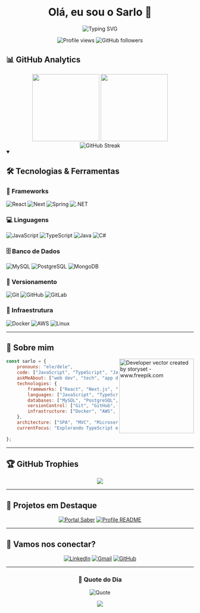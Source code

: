 <h1 align="center">Olá, eu sou o Sarlo 👋</h1>

<p align="center">
  <img src="https://readme-typing-svg.demolab.com?font=Fira+Code&weight=500&size=22&pause=1000&color=2E96F7&center=true&vCenter=true&width=600&lines=Desenvolvedor+Full+Stack;Apaixonado+por+Tecnologia;Sempre+Explorando+Novas+Stacks;Compartilhando+Conhecimento!" alt="Typing SVG" />
</p>

<p align="center">
  <img src="https://komarev.com/ghpvc/?username=msarlo&color=0e75b6&style=flat" alt="Profile views" />
  <img src="https://img.shields.io/github/followers/msarlo?label=Followers&style=social" alt="GitHub followers" />
</p>

## 📊 GitHub Analytics

<div align="center">
  <img height="180em" src="https://github-readme-stats.vercel.app/api?username=msarlo&show_icons=true&theme=github_dark&include_all_commits=true&count_private=true&hide_border=true&bg_color=0d1117"/>
  <img height="180em" src="https://github-readme-stats.vercel.app/api/top-langs/?username=msarlo&layout=compact&langs_count=8&theme=github_dark&hide_border=true&bg_color=0d1117"/>
</div>

<div align="center">
  <img src="https://streak-stats.demolab.com/?user=msarlo&theme=github-dark-blue&hide_border=true&background=0d1117" alt="GitHub Streak" />
</div>

<details open> 
  <summary><h2>🛠️ Tecnologias & Ferramentas</h2></summary>
  
  <h3>🚀 Frameworks</h3>
  <p>
    <span>
      <img alt="React" src="https://img.shields.io/badge/react-%2320232a.svg?style=for-the-badge&logo=react&logoColor=%2361DAFB">
    </span>
    <span>
      <img alt="Next" src="https://img.shields.io/badge/Next-black?style=for-the-badge&logo=next.js&logoColor=white">
    </span>
    <span>
      <img alt="Spring" src="https://img.shields.io/badge/spring-%236DB33F.svg?style=for-the-badge&logo=spring&logoColor=white">
    </span>
    <span>
      <img alt=".NET" src="https://img.shields.io/badge/.NET-5C2D91?style=for-the-badge&logo=.net&logoColor=white">
    </span>
  </p>
  
  <h3>💻 Linguagens</h3>
  <p>
    <span>
      <img alt="JavaScript" src="https://img.shields.io/badge/JavaScript-323330?style=for-the-badge&logo=javascript&logoColor=F7DF1E">
    </span>
    <span>
      <img alt="TypeScript" src="https://img.shields.io/badge/TypeScript-007ACC?style=for-the-badge&logo=typescript&logoColor=white">
    </span>
    <span>
      <img alt="Java" src="https://img.shields.io/badge/Java-ED8B00?style=for-the-badge&logo=openjdk&logoColor=white">
    </span>
    <span>
      <img alt="C#" src="https://img.shields.io/badge/c%23-%23239120.svg?style=for-the-badge&logo=c-sharp&logoColor=white">
    </span>
  </p>
  
  <h3>🗄️ Banco de Dados</h3>
  <p>
    <span>
      <img alt="MySQL" src="https://img.shields.io/badge/mysql-%2300f.svg?style=for-the-badge&logo=mysql&logoColor=white">
    </span>
    <span>
      <img alt="PostgreSQL" src="https://img.shields.io/badge/PostgreSQL-316192?style=for-the-badge&logo=postgresql&logoColor=white">
    </span>
    <span>
      <img alt="MongoDB" src="https://img.shields.io/badge/MongoDB-4EA94B?style=for-the-badge&logo=mongodb&logoColor=white">
    </span>
  </p>
  
  <h3>🔧 Versionamento</h3>
  <p>
    <span>
      <img alt="Git" src="https://img.shields.io/badge/GIT-E44C30?style=for-the-badge&logo=git&logoColor=white">
    </span>
    <span>
      <img alt="GitHub" src="https://img.shields.io/badge/GitHub-100000?style=for-the-badge&logo=github&logoColor=white">
    </span>
    <span>
      <img alt="GitLab" src="https://img.shields.io/badge/GitLab-330F63?style=for-the-badge&logo=gitlab&logoColor=white">
    </span>
  </p>
  
  <h3>🚀 Infraestrutura</h3>
  <p>
    <span>
      <img alt="Docker" src="https://img.shields.io/badge/docker-%230db7ed.svg?style=for-the-badge&logo=docker&logoColor=white">
    </span>
    <span>
      <img alt="AWS" src="https://img.shields.io/badge/Amazon_AWS-FF9900?style=for-the-badge&logo=amazonaws&logoColor=white">
    </span>
    <span>
      <img alt="Linux" src="https://img.shields.io/badge/Linux-FCC624?style=for-the-badge&logo=linux&logoColor=black">
    </span>
  </p>
</details>

---

## 🌱 Sobre mim

<img align="right" alt="Developer vector created by storyset - www.freepik.com" height="200" src="https://user-images.githubusercontent.com/74038190/225813708-98b745f2-7d22-48cf-9150-083f1b00d6c9.gif">

```javascript
const sarlo = {
    pronouns: "ele/dele",
    code: ["JavaScript", "TypeScript", "Java", "C#"],
    askMeAbout: ["web dev", "tech", "app dev", "clean code"],
    technologies: {
        frameworks: ["React", "Next.js", "Spring Boot", ".NET"],
        languages: ["JavaScript", "TypeScript", "Java", "C#"],
        databases: ["MySQL", "PostgreSQL", "MongoDB"],
        versionControl: ["Git", "GitHub", "GitLab"],
        infrastructure: ["Docker", "AWS", "Linux"]
    },
    architecture: ["SPA", "MVC", "Microservices", "Clean Architecture"],
    currentFocus: "Explorando TypeScript e Microsserviços",
    
};
```

---

## 🏆 GitHub Trophies

<div align="center">
  <img src="https://github-profile-trophy.vercel.app/?username=msarlo&theme=onedark&no-frame=true&row=1&column=6" />
</div>

---

## 🎯 Projetos em Destaque

<div align="center">

[![Portal Saber](https://github-readme-stats.vercel.app/api/pin/?username=msarlo&repo=PortalSaber&theme=github_dark&hide_border=true&bg_color=0d1117)](https://github.com/msarlo/PortalSaber)
[![Profile README](https://github-readme-stats.vercel.app/api/pin/?username=msarlo&repo=msarlo&theme=github_dark&hide_border=true&bg_color=0d1117)](https://github.com/msarlo/msarlo)

</div>

---

## 🤝 Vamos nos conectar?

<div align="center">
  
  [![LinkedIn](https://img.shields.io/badge/-LinkedIn-0077B5?style=for-the-badge&logo=linkedin&logoColor=white&link=https://www.linkedin.com/in/mateussarlo/)](https://www.linkedin.com/in/mateussarlo/)
  [![Gmail](https://img.shields.io/badge/-Gmail-D14836?style=for-the-badge&logo=gmail&logoColor=white&link=mailto:marcelo.sarlo@gmail.com)](mailto:marcelo.sarlo@gmail.com)
  [![GitHub](https://img.shields.io/badge/-GitHub-181717?style=for-the-badge&logo=github&logoColor=white&link=https://github.com/msarlo)](https://github.com/msarlo)
  
</div>

---

<div align="center">
  
  ### 💭 Quote do Dia
  
  ![Quote](https://quotes-github-readme.vercel.app/api?type=horizontal&theme=dark)
  
</div>

<div align="center">
  <img src="https://capsule-render.vercel.app/api?type=waving&color=gradient&height=100&section=footer"/>
</div>
